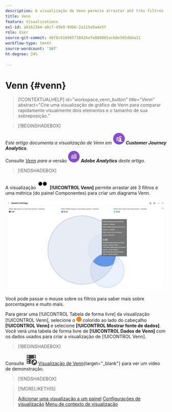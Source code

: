 ```yaml
---
description: A visualização de Venn permite arrastar até três filtros (de componentes) e uma métrica para criar um diagrama de Venn.
title: Venn
feature: Visualizations
exl-id: a0162164-a0cf-45b9-99b6-2a115e9a4e57
role: User
source-git-commit: 4bf8c616965718426efe880865acb0e5054b6a31
workflow-type: tm+mt
source-wordcount: '167'
ht-degree: 24%

---
```


# Venn {#venn}

<!-- markdownlint-disable MD034 -->

>[!CONTEXTUALHELP]
>id="workspace_venn_button"
>title="Venn"
>abstract="Crie uma visualização de gráfico de Venn para comparar rapidamente visualmente dois elementos e o tamanho de sua sobreposição."

<!-- markdownlint-enable MD034 -->


>[!BEGINSHADEBOX]

_Este artigo documenta a visualização de Venn em_ ![CustomerJourneyAnalytics](/help/assets/icons/CustomerJourneyAnalytics.svg) _**Customer Journey Analytics**._<br/>_Consulte [Venn](https://experienceleague.adobe.com/en/docs/analytics/analyze/analysis-workspace/visualizations/venn) para a_ versão ![AdobeAnalytics](/help/assets/icons/AdobeAnalytics.svg) _**Adobe Analytics** deste artigo._

>[!ENDSHADEBOX]


A visualização ![Type](/help/assets/icons/TwoDots.svg) **[!UICONTROL Venn]** permite arrastar até 3 filtros e uma métrica (do painel Componentes) para criar um diagrama Venn.

![Visualização de Venn que inclui três filtros.](assets/venn.png)

Você pode passar o mouse sobre os filtros para saber mais sobre porcentagens e muito mais.

Para gerar uma [!UICONTROL Tabela de forma livre] da visualização [!UICONTROL Venn], selecione o ![StatusOrange](/help/assets/icons/StatusOrange.svg) colorido ao lado do cabeçalho **[!UICONTROL Venn]** e selecione **[!UICONTROL Mostrar fonte de dados]**. Você verá uma tabela de forma livre de **[!UICONTROL Dados de Venn]** com os dados usados para criar a visualização de [!UICONTROL Venn].

<!--
To normalize the Venn diagram (take the size out of it), go select ![Setting](/help/assets/icons/Setting.svg) and select **[!UICONTROL Normalization]**.

![Visualization Settings option for Visualization type: Venn diagram.](assets/normalization.png)

-->


>[!BEGINSHADEBOX]

Consulte ![VideoCheckedOut](/help/assets/icons/VideoCheckedOut.svg) [Visualização de Venn](https://video.tv.adobe.com/v/335798/?quality=12&learn=on){target="_blank"} para ver um vídeo de demonstração.

>[!ENDSHADEBOX]


>[!MORELIKETHIS]
>
>[Adicionar uma visualização a um painel](/help/analysis-workspace/visualizations/freeform-analysis-visualizations.md#add-visualizations-to-a-panel)
>[Configurações de visualização](/help/analysis-workspace/visualizations/freeform-analysis-visualizations.md#settings)
>[Menu de contexto de visualização](/help/analysis-workspace/visualizations/freeform-analysis-visualizations.md#context-menu)
>

